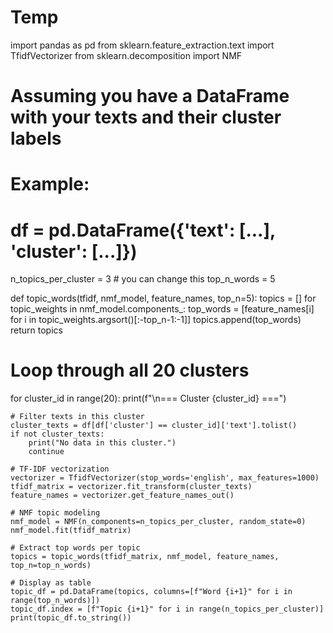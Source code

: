 # Temp
import pandas as pd
from sklearn.feature_extraction.text import TfidfVectorizer
from sklearn.decomposition import NMF

# Assuming you have a DataFrame with your texts and their cluster labels
# Example:
# df = pd.DataFrame({'text': [...], 'cluster': [...]})

n_topics_per_cluster = 3  # you can change this
top_n_words = 5

def topic_words(tfidf, nmf_model, feature_names, top_n=5):
    topics = []
    for topic_weights in nmf_model.components_:
        top_words = [feature_names[i] for i in topic_weights.argsort()[:-top_n-1:-1]]
        topics.append(top_words)
    return topics

# Loop through all 20 clusters
for cluster_id in range(20):
    print(f"\n=== Cluster {cluster_id} ===")

    # Filter texts in this cluster
    cluster_texts = df[df['cluster'] == cluster_id]['text'].tolist()
    if not cluster_texts:
        print("No data in this cluster.")
        continue

    # TF-IDF vectorization
    vectorizer = TfidfVectorizer(stop_words='english', max_features=1000)
    tfidf_matrix = vectorizer.fit_transform(cluster_texts)
    feature_names = vectorizer.get_feature_names_out()

    # NMF topic modeling
    nmf_model = NMF(n_components=n_topics_per_cluster, random_state=0)
    nmf_model.fit(tfidf_matrix)

    # Extract top words per topic
    topics = topic_words(tfidf_matrix, nmf_model, feature_names, top_n=top_n_words)

    # Display as table
    topic_df = pd.DataFrame(topics, columns=[f"Word {i+1}" for i in range(top_n_words)])
    topic_df.index = [f"Topic {i+1}" for i in range(n_topics_per_cluster)]
    print(topic_df.to_string())
